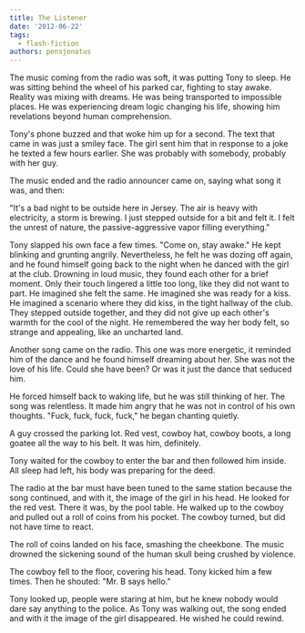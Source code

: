 ```yaml
---
title: The Listener
date: '2012-06-22'
tags:
  - flash-fiction
authors: pensjonatus
---
```


The music coming from the radio was soft, it was putting Tony to sleep. He was
sitting behind the wheel of his parked car, fighting to stay awake. Reality was
mixing with dreams. He was being transported to impossible places. He was
experiencing dream logic changing his life, showing him revelations beyond human
comprehension.

<!-- truncate -->

Tony's phone buzzed and that woke him up for a second. The text that came in was
just a smiley face. The girl sent him that in response to a joke he texted a few
hours earlier. She was probably with somebody, probably with her guy.

The music ended and the radio announcer came on, saying what song it was, and
then:

"It's a bad night to be outside here in Jersey. The air is heavy with
electricity, a storm is brewing. I just stepped outside for a bit and felt it. I
felt the unrest of nature, the passive-aggressive vapor filling everything."

Tony slapped his own face a few times. "Come on, stay awake." He kept blinking
and grunting angrily. Nevertheless, he felt he was dozing off again, and he
found himself going back to the night when he danced with the girl at the club.
Drowning in loud music, they found each other for a brief moment. Only their
touch lingered a little too long, like they did not want to part. He imagined
she felt the same. He imagined she was ready for a kiss. He imagined a scenario
where they did kiss, in the tight hallway of the club. They stepped outside
together, and they did not give up each other's warmth for the cool of the
night. He remembered the way her body felt, so strange and appealing, like an
uncharted land.

Another song came on the radio. This one was more energetic, it reminded him of
the dance and he found himself dreaming about her. She was not the love of his
life. Could she have been? Or was it just the dance that seduced him.

He forced himself back to waking life, but he was still thinking of her. The
song was relentless. It made him angry that he was not in control of his own
thoughts. "Fuck, fuck, fuck, fuck," he began chanting quietly.

A guy crossed the parking lot. Red vest, cowboy hat, cowboy boots, a long goatee
all the way to his belt. It was him, definitely.

Tony waited for the cowboy to enter the bar and then followed him inside. All
sleep had left, his body was preparing for the deed.

The radio at the bar must have been tuned to the same station because the song
continued, and with it, the image of the girl in his head. He looked for the red
vest. There it was, by the pool table. He walked up to the cowboy and pulled out
a roll of coins from his pocket. The cowboy turned, but did not have time to
react.

The roll of coins landed on his face, smashing the cheekbone. The music drowned
the sickening sound of the human skull being crushed by violence.

The cowboy fell to the floor, covering his head. Tony kicked him a few times.
Then he shouted: "Mr. B says hello."

Tony looked up, people were staring at him, but he knew nobody would dare say
anything to the police. As Tony was walking out, the song ended and with it the
image of the girl disappeared. He wished he could rewind.

